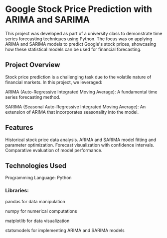 # Google Stock Price Prediction with ARIMA and SARIMA
This project was developed as part of a university class to demonstrate time series forecasting techniques using Python. The focus was on applying ARIMA and SARIMA models to predict Google's stock prices, showcasing how these statistical models can be used for financial forecasting.

## Project Overview
Stock price prediction is a challenging task due to the volatile nature of financial markets. In this project, we leveraged:

ARIMA (Auto-Regressive Integrated Moving Average): A fundamental time series forecasting method.

SARIMA (Seasonal Auto-Regressive Integrated Moving Average): An extension of ARIMA that incorporates seasonality into the model.
## Features
Historical stock price data analysis.
ARIMA and SARIMA model fitting and parameter optimization.
Forecast visualization with confidence intervals.
Comparative evaluation of model performance.
## Technologies Used
Programming Language: Python
### Libraries:
pandas for data manipulation

numpy for numerical computations

matplotlib for data visualization

statsmodels for implementing ARIMA and SARIMA models
